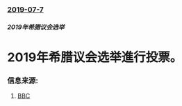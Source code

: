 ### [2019-07-7](/news/2019/07/7/index.md)

##### 2019年希腊议会选举
# 2019年希腊议会选举進行投票。 




### 信息来源:

1. [BBC](https://www.bbc.co.uk/news/world-europe-48897925)
